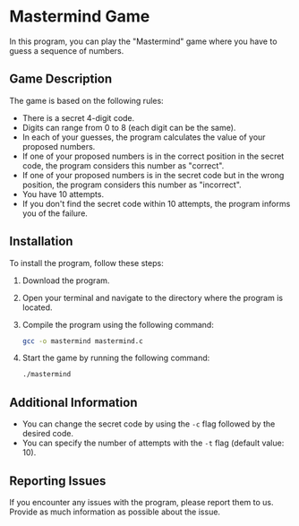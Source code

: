 # Mastermind Game

In this program, you can play the "Mastermind" game where you have to guess a sequence of numbers.

## Game Description

The game is based on the following rules:

- There is a secret 4-digit code.
- Digits can range from 0 to 8 (each digit can be the same).
- In each of your guesses, the program calculates the value of your proposed numbers.
- If one of your proposed numbers is in the correct position in the secret code, the program considers this number as "correct".
- If one of your proposed numbers is in the secret code but in the wrong position, the program considers this number as "incorrect".
- You have 10 attempts.
- If you don't find the secret code within 10 attempts, the program informs you of the failure.

## Installation

To install the program, follow these steps:

1. Download the program.
2. Open your terminal and navigate to the directory where the program is located.
3. Compile the program using the following command:

    ```bash
    gcc -o mastermind mastermind.c
    ```

4. Start the game by running the following command:

    ```bash
    ./mastermind
    ```

## Additional Information

- You can change the secret code by using the `-c` flag followed by the desired code.
- You can specify the number of attempts with the `-t` flag (default value: 10).

## Reporting Issues

If you encounter any issues with the program, please report them to us. Provide as much information as possible about the issue.